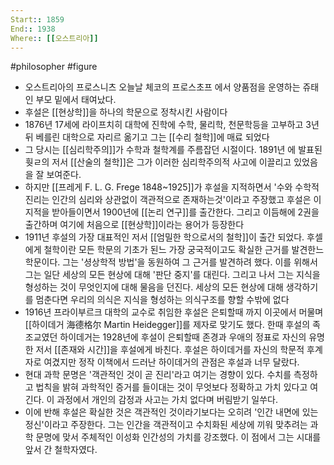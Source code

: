 ```yaml
---
Start:: 1859
End:: 1938
Where:: [[오스트리아]]
---
```


#philosopher #figure
- 오스트리아의 프로스니츠 오늘날 체코의 프로스초프 에서 양품점을 운영하는 쥬태인 부모 밑에서 태여났다.
- 후설은 [[현상학]]을 하나의 학문으로 정착시킨 사람이다
- 1876년 17세에 라이프치히 대학에 진학에 수학, 물리학, 천문학등을 고부하고 3년뒤 베를린 대학으로 자리르 옮기고 그는 [[수리 철학]]에 매료 되었다
- 그 당시는 [[심리학주의]]가 수학과 철학계를 주름잡던 시절이다. 1891년 에 발표된 훳ㄹ의 저서 [[산술의 철학]]은 그가 이러한 심리학주의적 사고에 이끌리고 있었음을 잘 보여준다.
- 하지만 [[프레게 F. L. G. Frege 1848~1925]]가 후설을 지적하면서 '수와 수학적 진리는 인간의 심리와 상관없이 객관적으로 존재하는것'이라고 주장했고 후설은 이 지적을 받아들이면서 1900년에 [[논리 연구]]를 출간한다. 그리고 이듬해에 2권을 출간하며 여기에 처음으로 [[현상학]]이라는 용어가 등장한다
- 1911년 후설의 가장 대표적인 저서 [[엄밀한 학으로서의 철학]]이 출간 되었다. 후셀에게 철학이란 모든 학문의 기초가 된느 가장 궁국적이고도 확실한 근거를 발견한느 학문이다. 그는 '셩상학적 방법'을 동원하여  그 근거를 발견하려 했다. 이를 위해서 그는 일단 세상의 모든 현상에 대해 '판단 중지'를 대린다. 그리고 나서 그는 지식을 형성하는 것이 무엇인지에 대해 물음을 던진다. 세상의 모든 현상에 대해 생각하기를 멈춘다면 우리의 의식은 지식을 형성하는 의식구조를 향할 수밖에 없다
- 1916년 프라이부르크 대학의 교수로 취임한 후설은 은퇴할때 까지 이곳에서 머물며 [[하이데거 海德格尔 Martin Heidegger]]를 제자로 맞기도 했다. 한때 후설의 족조교였던 하이데거는 1928년에 후설이 은퇴할때 존경과 우애의 정표로 자신의 유명한 저서 [[존재와 시간]]을 후설에게 바친다. 후설은 하이데거를 자신의 학문적 후계자로 여겼지만 정작 이책에서 드러난 하이데거의 관점은 후설과 너무 달랐다.
- 현대 과학 문명은 '객관적인 것이 곧 진리'라고 여기는 경향이 있다. 수치를 측정하고 법칙을 밝혀 과학적인 증거를 들이대는 것이 무엇보다 정확하고 가치 있다고 여긴다. 이 과정에서 개인의 감정과 사고는 가치 없다며 버림받기 일쑤다.
- 이에 반해 후설은 확실한 것은 객관적인 것이라기보다는 오히려 '인간 내면에 있는 정신'이라고 주장한다. 그는 인간을 객관적이고 수치화된 세상에 끼워 맞추려는 과학 문명에 맞서 주체적인 이성화 인간성의 가치를 강조했다. 이 점에서 그는 시대를 앞서 간 철학자였다.
